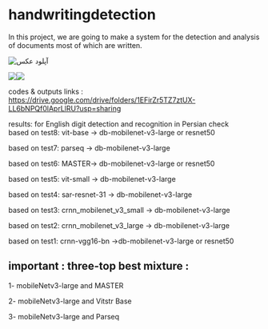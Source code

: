 # handwritingdetection
In this project, we are going to make a system for the detection and analysis of documents most of which are written.


<img src="https://s8.uupload.ir/files/en-check_5chq.jpg" border="0" alt="آپلود عکس" />

<img src="https://uupload.ir/" target="_blank"><img src="https://s8.uupload.ir/files/img_1416_k65z.jpg" border="0">

codes & outputs links : https://drive.google.com/drive/folders/1EFirZr5TZ7ztUX-LL6bNPQf0lAprLlRU?usp=sharing

results: 
for English digit detection and recognition  in Persian check  
based on test8:
vit-base -> db-mobilenet-v3-large or resnet50 

based on test7: 
parseq -> db-mobilenet-v3-large

based on test6:
MASTER-> db-mobilenet-v3-large or resnet50 

based on test5:
vit-small -> db-mobilenet-v3-large

based on test4:
sar-resnet-31 -> db-mobilenet-v3-large

based on test3:
crnn_mobilenet_v3_small -> db-mobilenet-v3-large

based on test2:
crnn_mobilenet_v3_large -> db-mobilenet-v3-large

based on test1:
crnn-vgg16-bn  ->db-mobilenet-v3-large or resnet50 

## important : three-top best mixture : 
<p> 1- mobileNetv3-large and MASTER
<p> 2- mobileNetv3-large and Vitstr Base
<p> 3- mobileNetv3-large and Parseq
